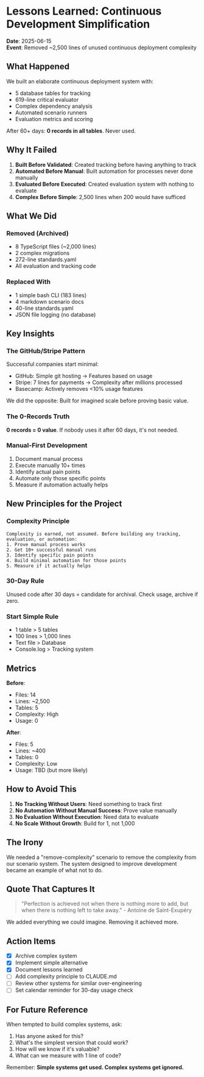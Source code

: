 # Lessons Learned: Continuous Development Simplification

**Date**: 2025-06-15  
**Event**: Removed ~2,500 lines of unused continuous deployment complexity

## What Happened

We built an elaborate continuous deployment system with:
- 5 database tables for tracking
- 619-line critical evaluator
- Complex dependency analysis
- Automated scenario runners
- Evaluation metrics and scoring

After 60+ days: **0 records in all tables**. Never used.

## Why It Failed

1. **Built Before Validated**: Created tracking before having anything to track
2. **Automated Before Manual**: Built automation for processes never done manually
3. **Evaluated Before Executed**: Created evaluation system with nothing to evaluate
4. **Complex Before Simple**: 2,500 lines when 200 would have sufficed

## What We Did

### Removed (Archived)
- 8 TypeScript files (~2,000 lines)
- 2 complex migrations
- 272-line standards.yaml
- All evaluation and tracking code

### Replaced With
- 1 simple bash CLI (183 lines)
- 4 markdown scenario docs
- 40-line standards.yaml
- JSON file logging (no database)

## Key Insights

### The GitHub/Stripe Pattern
Successful companies start minimal:
- GitHub: Simple git hosting → Features based on usage
- Stripe: 7 lines for payments → Complexity after millions processed
- Basecamp: Actively removes <10% usage features

We did the opposite: Built for imagined scale before proving basic value.

### The 0-Records Truth
**0 records = 0 value**. If nobody uses it after 60 days, it's not needed.

### Manual-First Development
1. Document manual process
2. Execute manually 10+ times
3. Identify actual pain points
4. Automate only those specific points
5. Measure if automation actually helps

## New Principles for the Project

### Complexity Principle
```
Complexity is earned, not assumed. Before building any tracking, 
evaluation, or automation:
1. Prove manual process works
2. Get 10+ successful manual runs  
3. Identify specific pain points
4. Build minimal automation for those points
5. Measure if it actually helps
```

### 30-Day Rule
Unused code after 30 days = candidate for archival. Check usage, archive if zero.

### Start Simple Rule
- 1 table > 5 tables
- 100 lines > 1,000 lines
- Text file > Database
- Console.log > Tracking system

## Metrics

**Before**:
- Files: 14
- Lines: ~2,500
- Tables: 5
- Complexity: High
- Usage: 0

**After**:
- Files: 5
- Lines: ~400
- Tables: 0
- Complexity: Low
- Usage: TBD (but more likely)

## How to Avoid This

1. **No Tracking Without Users**: Need something to track first
2. **No Automation Without Manual Success**: Prove value manually
3. **No Evaluation Without Execution**: Need data to evaluate
4. **No Scale Without Growth**: Build for 1, not 1,000

## The Irony

We needed a "remove-complexity" scenario to remove the complexity from our scenario system. The system designed to improve development became an example of what not to do.

## Quote That Captures It

> "Perfection is achieved not when there is nothing more to add, but when there is nothing left to take away." - Antoine de Saint-Exupéry

We added everything we could imagine. Removing it achieved more.

## Action Items

- [x] Archive complex system
- [x] Implement simple alternative
- [x] Document lessons learned
- [ ] Add complexity principle to CLAUDE.md
- [ ] Review other systems for similar over-engineering
- [ ] Set calendar reminder for 30-day usage check

## For Future Reference

When tempted to build complex systems, ask:
1. Has anyone asked for this?
2. What's the simplest version that could work?
3. How will we know if it's valuable?
4. What can we measure with 1 line of code?

Remember: **Simple systems get used. Complex systems get ignored.**